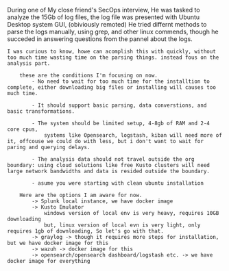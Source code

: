 During one of My close friend's SecOps interview, He was tasked to analyze the 15Gb of log files, 
    the log file was presented with Ubuntu Desktop system GUI, (obiviously remoted)
    He tried differnt methods to parse the logs manually, using grep, and other linux commends, though he succeded in answering questions from the pannel about the logs. 

    I was curious to know, howe can acomplish this with quickly, without too much time wasting time on the parsing things. instead fous on the analysis part. 

        these are the conditions I'm focusing on now. 
            - No need to wait for too much time for the installtion to complete, either downloading big files or installing will causes too much time. 

            - It should support basic parsing, data converstions, and basic transformations. 
            
            - The system should be limited setup, 4-8gb of RAM and 2-4 core cpus,
                systems like Opensearch, logstash, kiban will need more of it, offcouse we could do with less, but i don't want to wait for paring and querying delays. 

            - The analysis data should not travel outside the org boundary: using cloud solutions like free Kusto clusters will need large network bandwidths and data is resided outside the boundary.

            - asume you were starting with clean ubuntu installation

        Here are the options I am aware for now. 
            -> Splunk local instance, we have docker image
            -> Kusto Emulator
                windows version of local env is very heavy, requires 10GB downloading
                but, linux version of local evn is very light, only requires 1gb of downloading, So let's go with that.
            -> graylog -> though it requires more steps for installation, but we have docker image for this
            -> wazuh -> docker image for this
            -> opensearch/opensearch dashboard/logstash etc. -> we have docker image for everything
